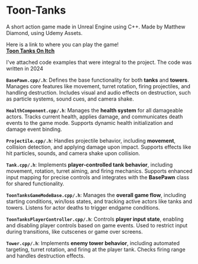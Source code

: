# Toon-Tanks  
A short action game made in Unreal Engine using C++. Made by Matthew Diamond, using Udemy Assets.  

Here is a link to where you can play the game!  
[**Toon Tanks On Itch**](https://mdiamond23.itch.io/toon-tanks-demo ) 

I've attached code examples that were integral to the project. The code was written in 2024

**`BasePawn.cpp/.h`**: Defines the base functionality for both **tanks** and **towers**. Manages core features like movement, turret rotation, firing projectiles, and handling destruction. Includes visual and audio effects on destruction, such as particle systems, sound cues, and camera shake.

**`HealthComponent.cpp/.h`**: Manages the **health system** for all damageable actors. Tracks current health, applies damage, and communicates death events to the game mode. Supports dynamic health initialization and damage event binding.

**`Projectile.cpp/.h`**: Handles projectile behavior, including **movement**, collision detection, and applying damage upon impact. Supports effects like hit particles, sounds, and camera shake upon collision.

**`Tank.cpp/.h`**: Implements **player-controlled tank behavior**, including movement, rotation, turret aiming, and firing mechanics. Supports enhanced input mapping for precise controls and integrates with the **BasePawn** class for shared functionality.

**`ToonTanksGameModeBase.cpp/.h`**: Manages the **overall game flow**, including starting conditions, win/loss states, and tracking active actors like tanks and towers. Listens for actor deaths to trigger endgame conditions.

**`ToonTanksPlayerController.cpp/.h`**: Controls **player input state**, enabling and disabling player controls based on game events. Used to restrict input during transitions, like cutscenes or game over screens.

**`Tower.cpp/.h`**: Implements **enemy tower behavior**, including automated targeting, turret rotation, and firing at the player tank. Checks firing range and handles destruction effects.

